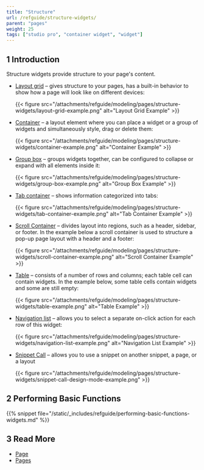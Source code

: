 ```yaml
---
title: "Structure"
url: /refguide/structure-widgets/
parent: "pages"
weight: 25
tags: ["studio pro", "container widget", "widget"]
---
```


## 1 Introduction

Structure  widgets provide structure to your page's content.

* [Layout grid](/refguide/layout-grid/) – gives structure to your pages, has a built-in behavior to show how a page will look like on different devices:

    {{< figure src="/attachments/refguide/modeling/pages/structure-widgets/layout-grid-example.png" alt="Layout Grid Example" >}}

* [Container](/refguide/container/) – a layout element where you can place a widget or a group of widgets and simultaneously style, drag or delete them:

    {{< figure src="/attachments/refguide/modeling/pages/structure-widgets/container-example.png" alt="Container Example" >}}

* [Group box](/refguide/group-box/) – groups widgets together, can be configured to collapse or expand with all elements inside it:

    {{< figure src="/attachments/refguide/modeling/pages/structure-widgets/group-box-example.png" alt="Group Box Example" >}}

* [Tab container](/refguide/tab-container/) – shows information categorized into tabs:

    {{< figure src="/attachments/refguide/modeling/pages/structure-widgets/tab-container-example.png" alt="Tab Container Example" >}}

* [Scroll Container](/refguide/scroll-container/) – divides layout into regions, such as a header, sidebar, or footer. In the example below a scroll container is used to structure a pop-up page layout with a header and a footer:

    {{< figure src="/attachments/refguide/modeling/pages/structure-widgets/scroll-container-example.png" alt="Scroll Container Example" >}}

* [Table](/refguide/table/) – consists of a number of rows and columns; each table cell can contain widgets. In the example below, some table cells contain widgets and some are still empty:

    {{< figure src="/attachments/refguide/modeling/pages/structure-widgets/table-example.png" alt="Table Example" >}}

* [Navigation list](/refguide/navigation-list/) – allows you to select a separate on-click action for each row of this widget:

    {{< figure src="/attachments/refguide/modeling/pages/structure-widgets/navigation-list-example.png" alt="Navigation List Example" >}}

* [Snippet Call](/refguide/snippet-call/) – allows you to use a snippet on another snippet, a page, or a layout

  {{< figure src="/attachments/refguide/modeling/pages/structure-widgets/snippet-call-design-mode-example.png" >}}

## 2 Performing Basic Functions

{{% snippet file="/static/_includes/refguide/performing-basic-functions-widgets.md" %}}

## 3 Read More

* [Page](/refguide/page/)
* [Pages](/refguide/pages/)